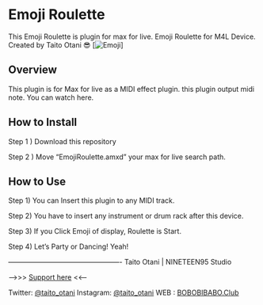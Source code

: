 # Emoji Roulette
  This Emoji Roulette is plugin for max for live.
  Emoji Roulette for M4L Device. Created by Taito Otani 😎 
  [![Emoji](https://twitter.com/i/status/1260235509097304066)]

## Overview
  This plugin is for Max for live as a MIDI effect plugin. 
  this plugin output midi note. You can watch here.

## How to Install
  Step 1 ) Download this repository

  Step 2 ) Move “EmojiRoulette.amxd” your max for live search path.

## How to Use
  Step 1)  You can Insert this plugin to any MIDI track.
  
  Step 2) You have to insert any instrument or drum rack after this device.

  Step 3) If you Click Emoji of display, Roulette is Start.

  Step 4) Let’s Party or Dancing! Yeah!

————————————————-
Taito Otani  | NINETEEN95 Studio

  —>>>  [Support here](https://paypal.me/taitootani?locale.x=ja_JP) <<—

  Twitter: [@taito_otani](https://twitter.com/taito_otani)
  Instagram: [@taito_otani](https://www.instagram.com/taito_otani/)
  WEB : [BOBOBIBABO.Club](http://bobobibabo.club/)
